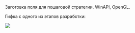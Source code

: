 Заготовка поля для пошаговой стратегии. WinAPI, OpenGL.

Гифка с одного из этапов разработки:


![](https://github.com/LeKudesnitsa/Examples/blob/main/C_hexagonal/demo.gif)
